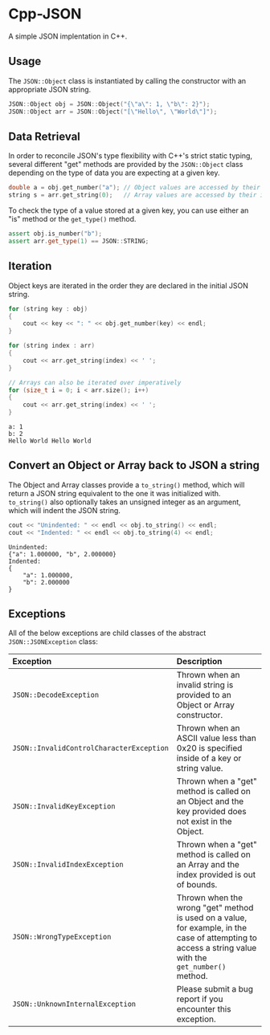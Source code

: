 # Cpp-JSON
A simple JSON implentation in C++.

## Usage
The `JSON::Object` class is instantiated by calling the constructor with an appropriate JSON string.
```cpp
JSON::Object obj = JSON::Object("{\"a\": 1, \"b\": 2}");
JSON::Object arr = JSON::Object("[\"Hello\", \"World\"]");
```

## Data Retrieval
In order to reconcile JSON's type flexibility with C++'s strict static typing, several different "get" methods are provided by the `JSON::Object` class depending on the type of data you are expecting at a given key.

```cpp
double a = obj.get_number("a"); // Object values are accessed by their key
string s = arr.get_string(0);   // Array values are accessed by their index
```

To check the type of a value stored at a given key, you can use either an "is" method or the `get_type()` method.
```cpp
assert obj.is_number("b");
assert arr.get_type(1) == JSON::STRING;
```

## Iteration
Object keys are iterated in the order they are declared in the initial JSON string.
```cpp
for (string key : obj)
{
    cout << key << ": " << obj.get_number(key) << endl;
}

for (string index : arr)
{
    cout << arr.get_string(index) << ' ';
}

// Arrays can also be iterated over imperatively
for (size_t i = 0; i < arr.size(); i++)
{
    cout << arr.get_string(index) << ' ';
}
```
```
a: 1
b: 2
Hello World Hello World
```
## Convert an Object or Array back to JSON a string
The Object and Array classes provide a `to_string()` method, which will return a JSON string equivalent to the one it was initialized with. `to_string()` also optionally takes an unsigned integer as an argument, which will indent the JSON string.
```cpp
cout << "Unindented: " << endl << obj.to_string() << endl;
cout << "Indented: " << endl << obj.to_string(4) << endl;
```
```
Unindented:
{"a": 1.000000, "b", 2.000000}
Indented:
{
    "a": 1.000000,
    "b": 2.000000
}
```

## Exceptions
All of the below exceptions are child classes of the abstract `JSON::JSONException` class:

|Exception|Description|
|:--------|:----------|
|`JSON::DecodeException`|Thrown when an invalid string is provided to an Object or Array constructor.|
|`JSON::InvalidControlCharacterException`|Thrown when an ASCII value less than 0x20 is specified inside of a key or string value.|
|`JSON::InvalidKeyException`|Thrown when a "get" method is called on an Object and the key provided does not exist in the Object.|
|`JSON::InvalidIndexException`|Thrown when a  "get" method is called on an Array and the index provided is out of bounds.|
|`JSON::WrongTypeException`|Thrown when  the wrong "get" method is used on a value, for example, in the case of attempting to access a string value with the `get_number()` method.|
|`JSON::UnknownInternalException`|Please submit a bug report if you encounter this exception.|
